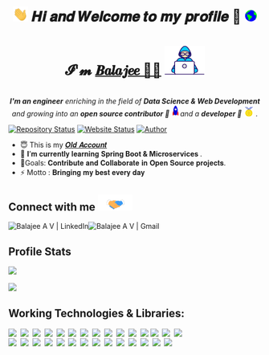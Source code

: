 <h1 align="center"><img src="https://github.com/AVBalajee/balajeeav.github.io/blob/master/images/Hi.gif" width="30px">   𝑯𝒊 𝒂𝒏𝒅 𝑾𝒆𝒍𝒄𝒐𝒎𝒆 𝒕𝒐 𝒎𝒚 𝒑𝒓𝒐𝒇𝒊𝒍𝒆 👋 <img src="https://github.com/AVBalajee/balajeeav.github.io/blob/master/images/Earth.gif" width="24px"> 
<br>
  <h1 align="center">𝓘'𝓶 <a href="https://avbalajee.github.io/welcome/">𝑩𝒂𝒍𝒂𝒋𝒆𝒆 👨‍💻</a>  <img src="https://github.com/AVBalajee/balajeeav.github.io/blob/master/images/Developer.gif" width="80px">
</h1>

<p align="center">
  <em>
    <br><b> I'm an engineer</b>
    enriching in the field of <b>Data Science & Web Development</b> and growing into an <b>open source contributor 🚀 </b> <img src="https://github.com/AVBalajee/balajeeav.github.io/blob/master/images/Rocket.gif" width="18px">and a
    <b>developer 🥇</b> <img src="https://github.com/AVBalajee/balajeeav.github.io/blob/master/images/Medal.gif" width="20px">&nbsp.
  </em>
</p>

[![Repository Status](https://img.shields.io/badge/Repository%20Status-Maintained-dark%20green.svg)](https://github.com/AVBalajee)
[![Website Status](https://img.shields.io/badge/Website%20Status-Online-Green)](https://avbalajee.github.io/welcome)
[![Author](https://img.shields.io/badge/Author-Balajee%20A%20V-blue)](https://www.linkedin.com/in/balajeevg-techclog/)

- 😇 This is my <a href="https://github.com/balajeeav"> 𝑶𝒍𝒅 𝑨𝒄𝒄𝒐𝒖𝒏𝒕 </a>
- 🌱 𝐈’𝐦 𝐜𝐮𝐫𝐫𝐞𝐧𝐭𝐥𝐲 𝐥𝐞𝐚𝐫𝐧𝐢𝐧𝐠 <b>Spring Boot & Microservices </b>.
- 🥅Goals: 𝐂𝐨𝐧𝐭𝐫𝐢𝐛𝐮𝐭𝐞 𝐚𝐧𝐝 𝐂𝐨𝐥𝐥𝐚𝐛𝐨𝐫𝐚𝐭𝐞 𝐢𝐧 𝐎𝐩𝐞𝐧 𝐒𝐨𝐮𝐫𝐜𝐞 𝐩𝐫𝐨𝐣𝐞𝐜𝐭𝐬.
- ⚡ Motto : 𝐁𝐫𝐢𝐧𝐠𝐢𝐧𝐠 𝐦𝐲 𝐛𝐞𝐬𝐭 𝐞𝐯𝐞𝐫𝐲 𝐝𝐚𝐲 

## Connect with me <img src="https://github.com/AVBalajee/balajeeav.github.io/blob/master/images/Handshake.gif" height="32px">

[<img align="left" alt="Balajee A V | LinkedIn" src="https://img.shields.io/badge/LinkedIn-0077B5?style=for-the-badge&logo=linkedin&logoColor=white" />][linkedin]
[<img align="left" alt="Balajee A V | Gmail"  src="https://img.shields.io/badge/Gmail-D14836?style=for-the-badge&logo=gmail&logoColor=white "/>][gmail]

<br />

## Profile Stats

<p>
  <img height="180em" src="https://github-readme-stats.vercel.app/api?username=AVBalajee&show_icons=true&theme=radical)" />
</p>
<p>
  <img height="440em" src="https://github-readme-stats.vercel.app/api/top-langs/?username=AVBalajee&langs_count=8" />
</p>
  
## Working Technologies & Libraries:

<div class="row">
  <img class="image" width="40px" src="https://user-images.githubusercontent.com/25181517/192106073-90fffafe-3562-4ff9-a37e-c77a2da0ff58.png" />&nbsp;
  <img class="image" width="40px" src="https://user-images.githubusercontent.com/25181517/183423507-c056a6f9-1ba8-4312-a350-19bcbc5a8697.png" />&nbsp;
  <img class="image" width="40px" src="https://user-images.githubusercontent.com/25181517/183423775-2276e25d-d43d-4e58-890b-edbc88e915f7.png" />&nbsp;
  <img class="image" width="40px" src="https://user-images.githubusercontent.com/25181517/223639822-2a01e63a-a7f9-4a39-8930-61431541bc06.png" />&nbsp;
  <img class="image" width="40px" src="https://user-images.githubusercontent.com/25181517/183896128-ec99105a-ec1a-4d85-b08b-1aa1620b2046.png" />&nbsp;
  <img class="image" width="40px" src="https://user-images.githubusercontent.com/25181517/192108372-f71d70ac-7ae6-4c0d-8395-51d8870c2ef0.png" />&nbsp;
  <img class="image" width="40px" src="https://user-images.githubusercontent.com/25181517/117207330-263ba280-adf4-11eb-9b97-0ac5b40bc3be.png" />&nbsp;
  <img class="image" width="40px" src="https://user-images.githubusercontent.com/25181517/182534006-037f08b5-8e7b-4e5f-96b6-5d2a5558fa85.png" />&nbsp;
  <img class="image" width="40px" src="https://user-images.githubusercontent.com/25181517/179090274-733373ef-3b59-4f28-9ecb-244bea700932.png" />&nbsp;
  <img class="image" width="40px" src="https://user-images.githubusercontent.com/25181517/183911547-990692bc-8411-4878-99a0-43506cdb69cf.png" />&nbsp;
  <img class="image" width="40px" src="https://user-images.githubusercontent.com/25181517/183911551-5e9953db-e713-4130-9f17-e2fd25ec9767.png" />&nbsp;
  <img class="image" width="40px" src="https://user-images.githubusercontent.com/25181517/192106593-610ee31c-995e-4f24-b8e1-0f18eead6fae.png" />
  <img class="image" width="40px" src="https://user-images.githubusercontent.com/25181517/192158606-7c2ef6bd-6e04-47cf-b5bc-da2797cb5bda.png" />&nbsp;
  <img class="image" width="40px" src="https://user-images.githubusercontent.com/25181517/117201156-9a724800-adec-11eb-9a9d-3cd0f67da4bc.png" />&nbsp;
  <img class="image" width="40px" src="https://user-images.githubusercontent.com/25181517/117201470-f6d56780-adec-11eb-8f7c-e70e376cfd07.png" />
</div>
<div class="row">
  <img class="image" width="40px" src="https://user-images.githubusercontent.com/25181517/183891303-41f257f8-6b3d-487c-aa56-c497b880d0fb.png" />&nbsp;
  <img class="image" width="40px" src="https://user-images.githubusercontent.com/25181517/117207493-49665200-adf4-11eb-808e-a9c0fcc2a0a0.png" />&nbsp;
  <img class="image" width="40px" src="https://user-images.githubusercontent.com/25181517/117207242-07d5a700-adf4-11eb-975e-be04e62b984b.png" />&nbsp;
  <img class="image" width="40px" src="https://user-images.githubusercontent.com/25181517/192158954-f88b5814-d510-4564-b285-dff7d6400dad.png" />&nbsp;
  <img class="image" width="40px" src="https://user-images.githubusercontent.com/25181517/183898674-75a4a1b1-f960-4ea9-abcb-637170a00a75.png" />&nbsp;
  <img class="image" width="40px" src="https://user-images.githubusercontent.com/25181517/192158956-48192682-23d5-4bfc-9dfb-6511ade346bc.png" />&nbsp;
  <img class="image" width="40px" src="https://user-images.githubusercontent.com/25181517/183898054-b3d693d4-dafb-4808-a509-bab54cf5de34.png" />&nbsp;
  <img class="image" width="40px" src="https://user-images.githubusercontent.com/25181517/202896760-337261ed-ee92-4979-84c4-d4b829c7355d.png" />&nbsp;
  <img class="image" width="40px" src="https://user-images.githubusercontent.com/25181517/189715289-df3ee512-6eca-463f-a0f4-c10d94a06b2f.png" />&nbsp;
  <img class="image" width="40px" src="https://user-images.githubusercontent.com/25181517/117447155-6a868a00-af3d-11eb-9cfe-245df15c9f3f.png" />&nbsp;
  <img class="image" width="40px" src="https://user-images.githubusercontent.com/25181517/183897015-94a058a6-b86e-4e42-a37f-bf92061753e5.png" />&nbsp;
  <img class="image" width="40px" src="https://user-images.githubusercontent.com/25181517/183568594-85e280a7-0d7e-4d1a-9028-c8c2209e073c.png" />&nbsp;
  <img class="image" width="40px" src="https://user-images.githubusercontent.com/25181517/121401671-49102800-c959-11eb-9f6f-74d49a5e1774.png" />&nbsp;
  <img class="image" width="40px" src="https://user-images.githubusercontent.com/25181517/117269608-b7dcfb80-ae58-11eb-8e66-6cc8753553f0.png" />
</div>









[gmail]: mailto:balajeevg@gmail.com
[linkedin]: https://www.linkedin.com/in/balajeevg-techclog/

